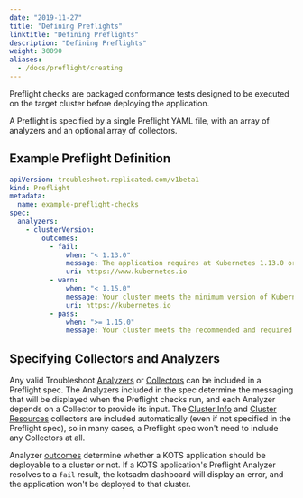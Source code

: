 ```yaml
---
date: "2019-11-27"
title: "Defining Preflights"
linktitle: "Defining Preflights"
description: "Defining Preflights"
weight: 30090
aliases:
  - /docs/preflight/creating
---
```


Preflight checks are packaged conformance tests designed to be executed on the target cluster before deploying the application.

A Preflight is specified by a single Preflight YAML file, with an array of analyzers and an optional array of collectors.

## Example Preflight Definition

```yaml
apiVersion: troubleshoot.replicated.com/v1beta1
kind: Preflight
metadata:
  name: example-preflight-checks
spec:
  analyzers:
    - clusterVersion:
        outcomes:
          - fail:
              when: "< 1.13.0"
              message: The application requires at Kubernetes 1.13.0 or later, and recommends 1.15.0.
              uri: https://www.kubernetes.io
          - warn:
              when: "< 1.15.0"
              message: Your cluster meets the minimum version of Kubernetes, but we recommend you update to 1.15.0 or later.
              uri: https://kubernetes.io
          - pass:
              when: ">= 1.15.0"
              message: Your cluster meets the recommended and required versions of Kubernetes.
```

## Specifying Collectors and Analyzers

Any valid Troubleshoot [Analyzers](/reference/analyzers/overview/) or [Collectors](/reference/collectors/overview/) can be included in a Preflight spec.  The Analyzers included in the spec determine the messaging that will be displayed when the Preflight checks run, and each Analyzer depends on a Collector to provide its input.  The [Cluster Info](/reference/collectors/cluster-info/) and [Cluster Resources](/reference/collectors/cluster-resources/) collectors are included automatically (even if not specified in the Preflight spec), so in many cases, a Preflight spec won't need to include any Collectors at all.

Analyzer [outcomes](/reference/analyzers/outcomes/) determine whether a KOTS application should be deployable to a cluster or not.  If a KOTS application's Preflight Analyzer resolves to a `fail` result, the kotsadm dashboard will display an error, and the application won't be deployed to that cluster.
